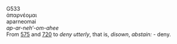 G533  
ἀπαρνέομαι  
aparneomai  
*ap-ar-neh‘-om-ahee*  
From [575](g0575) and [720](g0720) to *deny* *utterly*, that is,
*disown*, *abstain:* - deny.  
